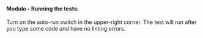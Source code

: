 #### Modulo - Running the tests:
Turn on the auto-run switch in the upper-right corner. The test will run after you type some code and have no linting errors.
